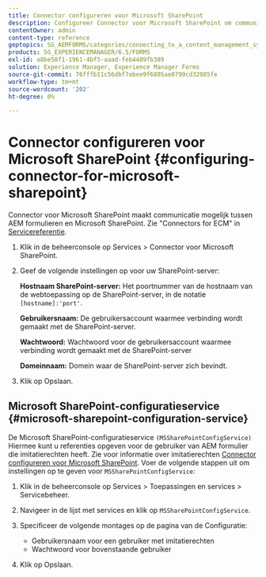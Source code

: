```yaml
---
title: Connector configureren voor Microsoft SharePoint
description: Configureer Connector voor Microsoft SharePoint om communicatie tussen AEM formulieren en Microsoft SharePoint mogelijk te maken.
contentOwner: admin
content-type: reference
geptopics: SG_AEMFORMS/categories/connecting_to_a_content_management_system
products: SG_EXPERIENCEMANAGER/6.5/FORMS
exl-id: a8be58f1-1961-4bf5-aaad-feb4489fb389
solution: Experience Manager, Experience Manager Forms
source-git-commit: 76fffb11c56dbf7ebee9f6805ae0799cd32985fe
workflow-type: tm+mt
source-wordcount: '202'
ht-degree: 0%

---
```


# Connector configureren voor Microsoft SharePoint {#configuring-connector-for-microsoft-sharepoint}

Connector voor Microsoft SharePoint maakt communicatie mogelijk tussen AEM formulieren en Microsoft SharePoint. Zie &quot;Connectors for ECM&quot; in [Servicereferentie](https://www.adobe.com/go/learn_aemforms_services_63).

1. Klik in de beheerconsole op Services > Connector voor Microsoft SharePoint.
1. Geef de volgende instellingen op voor uw SharePoint-server:

   **Hostnaam SharePoint-server:** Het poortnummer van de hostnaam van de webtoepassing op de SharePoint-server, in de notatie `[hostname]:'port'`.

   **Gebruikersnaam:** De gebruikersaccount waarmee verbinding wordt gemaakt met de SharePoint-server.

   **Wachtwoord:** Wachtwoord voor de gebruikersaccount waarmee verbinding wordt gemaakt met de SharePoint-server

   **Domeinnaam:** Domein waar de SharePoint-server zich bevindt.

1. Klik op Opslaan.

## Microsoft SharePoint-configuratieservice {#microsoft-sharepoint-configuration-service}

De Microsoft SharePoint-configuratieservice `(MSSharePointConfigService)` Hiermee kunt u referenties opgeven voor de gebruiker van AEM formulier die imitatierechten heeft. Zie voor informatie over imitatierechten [Connector configureren voor Microsoft SharePoint](https://help.adobe.com/en_US/AEMForms/6.1/SharePointConfig/index.html). Voer de volgende stappen uit om instellingen op te geven voor `MSSharePointConfigService`:

1. Klik in de beheerconsole op Services > Toepassingen en services > Servicebeheer.
1. Navigeer in de lijst met services en klik op `MSSharePointConfigService`.
1. Specificeer de volgende montages op de pagina van de Configuratie:

   * Gebruikersnaam voor een gebruiker met imitatierechten
   * Wachtwoord voor bovenstaande gebruiker

1. Klik op Opslaan.
